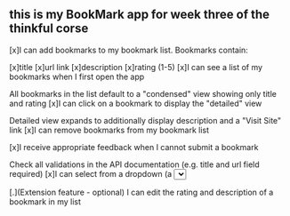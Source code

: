 ## this is my BookMark app for week three of the thinkful corse 


[x]I can add bookmarks to my bookmark list. Bookmarks contain:

[x]title
[x]url link
[x]description
[x]rating (1-5)
[x]I can see a list of my bookmarks when I first open the app

All bookmarks in the list default to a "condensed" view showing only title and rating
[x]I can click on a bookmark to display the "detailed" view

Detailed view expands to additionally display description and a "Visit Site" link
[x]I can remove bookmarks from my bookmark list

[x]I receive appropriate feedback when I cannot submit a bookmark

Check all validations in the API documentation (e.g. title and url field required)
[x]I can select from a dropdown (a <select> element) a "minimum rating" to filter the list by all bookmarks rated at or above the chosen selection

[.](Extension feature - optional) I can edit the rating and description of a bookmark in my list
